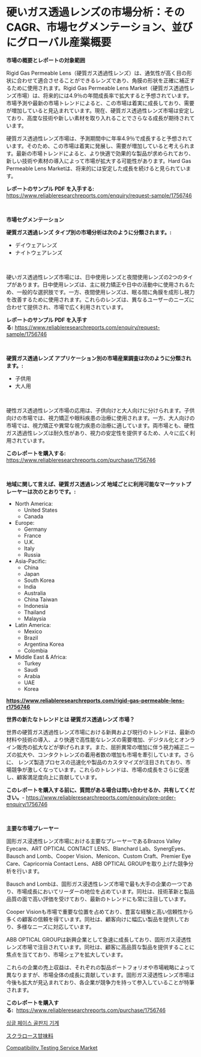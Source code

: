 <p><h1>硬いガス透過レンズの市場分析：そのCAGR、市場セグメンテーション、並びにグローバル産業概要</h1></p><p><strong>市場の概要とレポートの対象範囲</strong></p>
<p><p>Rigid Gas Permeable Lens（硬質ガス透過性レンズ）は、通気性が高く目の形状に合わせて適合させることができるレンズであり、角膜の形状を正確に補正するために使用されます。Rigid Gas Permeable Lens Market（硬質ガス透過性レンズ市場）は、将来的には4.9％の年間成長率で拡大すると予想されています。市場予測や最新の市場トレンドによると、この市場は着実に成長しており、需要が増加していると見込まれています。現在、硬質ガス透過性レンズ市場は安定しており、高度な技術や新しい素材を取り入れることでさらなる成長が期待されています。</p><p>硬質ガス透過性レンズ市場は、予測期間中に年率4.9％で成長すると予想されています。そのため、この市場は着実に発展し、需要が増加していると考えられます。最新の市場トレンドによると、より快適で効果的な製品が求められており、新しい技術や素材の導入によって市場が拡大する可能性があります。Hard Gas Permeable Lens Marketは、将来的には安定した成長を続けると見られています。</p></p>
<p><strong>レポートのサンプル PDF を入手する:</strong> <a href="https://www.reliableresearchreports.com/enquiry/request-sample/1756746">https://www.reliableresearchreports.com/enquiry/request-sample/1756746</a></p>
<p>&nbsp;</p>
<p><strong>市場セグメンテーション</strong></p>
<p><strong>硬質ガス透過レンズ タイプ別の市場分析は次のように分類されます。:</strong></p>
<p><ul><li>デイウェアレンズ</li><li>ナイトウェアレンズ</li></ul></p>
<p>&nbsp;</p>
<p><p>硬いガス透過性レンズ市場には、日中使用レンズと夜間使用レンズの2つのタイプがあります。日中使用レンズは、主に視力矯正や日中の活動中に使用されるため、一般的な選択肢です。一方、夜間使用レンズは、眠る間に角膜を成形し視力を改善するために使用されます。これらのレンズは、異なるユーザーのニーズに合わせて提供され、市場で広く利用されています。</p></p>
<p><strong>レポートのサンプル PDF を入手する:</strong>&nbsp;<a href="https://www.reliableresearchreports.com/enquiry/request-sample/1756746">https://www.reliableresearchreports.com/enquiry/request-sample/1756746</a></p>
<p>&nbsp;</p>
<p><strong> 硬質ガス透過レンズ アプリケーション別の市場産業調査は次のように分類されます。:</strong></p>
<p><ul><li>子供用</li><li>大人用</li></ul></p>
<p>&nbsp;</p>
<p><p>硬性ガス透過性レンズ市場の応用は、子供向けと大人向けに分けられます。子供向けの市場では、視力矯正や眼科疾患の治療に使用されます。一方、大人向けの市場では、視力矯正や異常な視力疾患の治療に適しています。両市場とも、硬性ガス透過性レンズは耐久性があり、視力の安定性を提供するため、人々に広く利用されています。</p></p>
<p><strong>このレポートを購入する:</strong>&nbsp; <a href="https://www.reliableresearchreports.com/purchase/1756746">https://www.reliableresearchreports.com/purchase/1756746</a></p>
<p>&nbsp;</p>
<p><strong>地域に関して言えば、硬質ガス透過レンズ 地域ごとに利用可能なマーケットプレーヤーは次のとおりです。:</strong></p>
<p><ul>
    <li>
        North America:
        <ul>
            <li>United States</li>
            <li>Canada</li>
        </ul>
    </li>
    <li>
        Europe:
        <ul>
            <li>Germany</li>
            <li>France</li>
            <li>U.K.</li>
            <li>Italy</li>
            <li>Russia</li>
        </ul>
    </li>
    <li>
        Asia-Pacific:
        <ul>
            <li>China</li>
            <li>Japan</li>
            <li>South Korea</li>
            <li>India</li>
            <li>Australia</li>
            <li>China Taiwan</li>
            <li>Indonesia</li>
            <li>Thailand</li>
            <li>Malaysia</li>
        </ul>
    </li>
    <li>
        Latin America:
        <ul>
            <li>Mexico</li>
            <li>Brazil</li>
            <li>Argentina Korea</li>
            <li>Colombia</li>
        </ul>
    </li>
    <li>
        Middle East & Africa:
        <ul>
            <li>Turkey</li>
            <li>Saudi</li>
            <li>Arabia</li>
            <li>UAE</li>
            <li>Korea</li>
        </ul>
    </li>
    </ul></p>
<p><strong><a href="https://www.reliableresearchreports.com/rigid-gas-permeable-lens-r1756746">https://www.reliableresearchreports.com/rigid-gas-permeable-lens-r1756746</a></strong>&nbsp;</p>
<p><strong>世界の新たなトレンドとは 硬質ガス透過レンズ 市場？</strong></p>
<p><p>世界の硬質ガス透過性レンズ市場における新興および現行のトレンドは、最新の材料や技術の導入、より快適で高性能なレンズの需要増加、デジタル化とオンライン販売の拡大などが挙げられます。また、屈折異常の増加に伴う視力補正ニーズの拡大や、コンタクトレンズの着用者数の増加も市場を牽引しています。さらに、 レンズ製造プロセスの迅速化や製品のカスタマイズが注目されており、市場競争が激しくなっています。これらのトレンドは、市場の成長をさらに促進し、顧客満足度向上に貢献しています。</p></p>
<p><strong>このレポートを購入する前に、質問がある場合は問い合わせるか、共有してください。</strong>- <a href="https://www.reliableresearchreports.com/enquiry/pre-order-enquiry/1756746">https://www.reliableresearchreports.com/enquiry/pre-order-enquiry/1756746</a></p>
<p>&nbsp;</p>
<p><strong>主要な市場プレーヤー</strong></p>
<p><p>固形ガス浸透性レンズ市場における主要なプレーヤーであるBrazos Valley Eyecare、ART OPTICAL CONTACT LENS、Blanchard Lab、SynergEyes、Bausch and Lomb、Cooper Vision、Menicon、Custom Craft、Premier Eye Care、Capricornia Contact Lens、ABB OPTICAL GROUPを取り上げた競争分析を行います。</p><p>Bausch and Lombは、固形ガス浸透性レンズ市場で最も大手の企業の一つであり、市場成長においてリーダーの地位を占めています。同社は、技術革新と製品品質の面で高い評価を受けており、最新のトレンドにも常に注目しています。</p><p>Cooper Visionも市場で重要な位置を占めており、豊富な経験と高い信頼性から多くの顧客の信頼を得ています。同社は、顧客向けに幅広い製品を提供しており、多様なニーズに対応しています。</p><p>ABB OPTICAL GROUPは新興企業として急速に成長しており、固形ガス浸透性レンズ市場で注目されています。同社は、顧客に高品質な製品を提供することに焦点を当てており、市場シェアを拡大しています。</p><p>これらの企業の売上収益は、それぞれの製品ポートフォリオや市場戦略によって異なりますが、市場全体の成長に貢献しています。固形ガス浸透性レンズ市場は今後も拡大が見込まれており、各企業が競争力を持って参入していることが特筆されます。</p></p>
<p><strong>このレポートを購入する:</strong>&nbsp;&nbsp;<a href="https://www.reliableresearchreports.com/purchase/1756746">https://www.reliableresearchreports.com/purchase/1756746</a></p>
<p><p><a href="https://github.com/lzuwsfreyoq70/Market-Research-Report-List-1/blob/main/697943122967.md">싱글 페이스 골판지 기계</a></p><p><a href="https://github.com/avwofrml53535/Market-Research-Report-List-1/blob/main/209569125090.md">スクラロース甘味料</a></p><p><a href="https://github.com/santosh758595/Market-Research-Report-List-4/blob/main/compatibility-testing-service-market.md">Compatibility Testing Service Market</a></p></p>